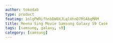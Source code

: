 ```yaml
---
author: tokodab
type: product
featimg: 1nlgPWRifhnbDW0XJLqlUhnD7RSAbqMRM
title: Meena Sing Movie Samsung Galaxy S9 Case
tags: [samsung, galaxy, s9]
category: [samsung]
---
```

